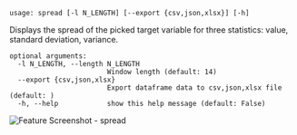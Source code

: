 ```text
usage: spread [-l N_LENGTH] [--export {csv,json,xlsx}] [-h]
```
Displays the spread of the picked target variable for three statistics: value, standard deviation, variance.

```
optional arguments:
  -l N_LENGTH, --length N_LENGTH
                        Window length (default: 14)
  --export {csv,json,xlsx}
                        Export dataframe data to csv,json,xlsx file (default: )
  -h, --help            show this help message (default: False)
```
<img size="1400" alt="Feature Screenshot - spread" src="https://user-images.githubusercontent.com/85772166/143657764-3b2ad5c5-512d-4576-8796-8e8a0ec31aca.png">
